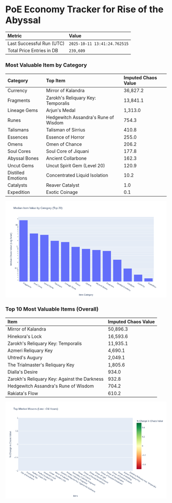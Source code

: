 # PoE Economy Tracker for Rise of the Abyssal

<!-- START_MAINTENANCE -->
| Metric | Value |
|:---|:---|
| Last Successful Run (UTC) | `2025-10-11 13:41:24.762515` |
| Total Price Entries in DB | `239,609` |

<!-- END_MAINTENANCE -->

<!-- START_DATAFRAME_DEBUG -->
<!-- END_DATAFRAME_DEBUG -->

<!-- START_CATEGORY_ANALYSIS -->
### Most Valuable Item by Category
| Category | Top Item | Imputed Chaos Value |
| :--- | :--- | :--- |
| Currency | Mirror of Kalandra | 36,827.2 |
| Fragments | Zarokh's Reliquary Key: Temporalis | 13,841.1 |
| Lineage Gems | Arjun's Medal | 1,313.0 |
| Runes | Hedgewitch Assandra's Rune of Wisdom | 754.3 |
| Talismans | Talisman of Sirrius | 410.8 |
| Essences | Essence of Horror | 255.0 |
| Omens | Omen of Chance | 206.2 |
| Soul Cores | Soul Core of Jiquani | 177.8 |
| Abyssal Bones | Ancient Collarbone | 162.3 |
| Uncut Gems | Uncut Spirit Gem (Level 20) | 120.9 |
| Distilled Emotions | Concentrated Liquid Isolation | 10.2 |
| Catalysts | Reaver Catalyst | 1.0 |
| Expedition | Exotic Coinage | 0.1 |


![Category Analysis Chart](charts/category_analysis.png)
<!-- END_ANALYSIS -->

<!-- START_ANALYSIS -->
### Top 10 Most Valuable Items (Overall)
| Item | Imputed Chaos Value |
| :--- | :--- |
| Mirror of Kalandra | 50,896.3 |
| Hinekora's Lock | 16,593.6 |
| Zarokh's Reliquary Key: Temporalis | 11,935.1 |
| Azmeri Reliquary Key | 4,690.1 |
| Uhtred's Augury | 2,049.1 |
| The Trialmaster's Reliquary Key | 1,805.6 |
| Dialla's Desire | 934.0 |
| Zarokh's Reliquary Key: Against the Darkness | 932.8 |
| Hedgewitch Assandra's Rune of Wisdom | 704.2 |
| Rakiata's Flow | 610.2 |


![Market Movers Chart](charts/market_movers.png)
<!-- END_ANALYSIS -->
